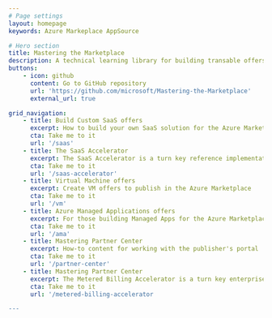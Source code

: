 ```yaml
---
# Page settings
layout: homepage
keywords: Azure Markeplace AppSource

# Hero section
title: Mastering the Marketplace
description: A technical learning library for building transable offers on Azure. This content helps you bring your solution to the Microsoft marketplace faster and with more understanding. The library contains self-paced videos, hands-on labs, and sample code.
buttons:
    - icon: github
      content: Go to GitHub repository
      url: 'https://github.com/microsoft/Mastering-the-Marketplace'
      external_url: true

grid_navigation:
    - title: Build Custom SaaS offers
      excerpt: How to build your own SaaS solution for the Azure Marketplace
      cta: Take me to it
      url: '/saas'
    - title: The SaaS Accelerator
      excerpt: The SaaS Accelerator is a turn key reference implementation of a SaaS offer. Install in 20 minutes!
      cta: Take me to it
      url: '/saas-accelerator'
    - title: Virtual Machine offers
      excerpt: Create VM offers to publish in the Azure Marketplace
      cta: Take me to it
      url: '/vm'
    - title: Azure Managed Applications offers
      excerpt: For those building Managed Apps for the Azure Marketplace
      cta: Take me to it
      url: '/ama'
    - title: Mastering Partner Center
      excerpt: How-to content for working with the publisher's portal
      cta: Take me to it
      url: '/partner-center'
    - title: Mastering Partner Center
      excerpt: The Metered Billing Accelerator is a turn key enterprise reference implementation for Markeplace Metered Billing API
      cta: Take me to it
      url: '/metered-billing-accelerator

---
```

